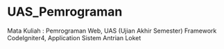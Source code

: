 # UAS_Pemrograman
Mata Kuliah : Pemrograman Web, UAS (Ujian Akhir Semester) Framework CodeIgniter4, Application Sistem Antrian Loket 
